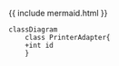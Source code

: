 {{ include mermaid.html }}

```mermaid
classDiagram
    class PrinterAdapter{
    +int id
    }
```
